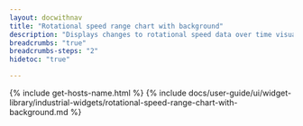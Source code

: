 ```yaml
---
layout: docwithnav
title: "Rotational speed range chart with background"
description: "Displays changes to rotational speed data over time visualized with color ranges and background."
breadcrumbs: "true"
breadcrumbs-steps: "2"
hidetoc: "true"

---
```

{% include get-hosts-name.html %}
{% include docs/user-guide/ui/widget-library/industrial-widgets/rotational-speed-range-chart-with-background.md %}
